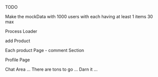 TODO

Make the mockData with 1000 users with each having at least 1 items 30 max

Process Loader

add Product

Each product Page - comment Section

Profile Page

Chat Area ... There are tons to go ... Darn it ...
